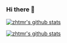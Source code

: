 ### Hi there 👋
                  
[![zhtmr's github stats](https://github-readme-stats.vercel.app/api?username=zhtmr&show_icons=true&theme=merko)](https://github.com/zhtmr)


<!-- [![trophy](https://github-profile-trophy.vercel.app/?username=zhtmr)](https://github.com/ryo-ma/github-profile-trophy) -->

[![zhtmr's github stats](https://github-readme-stats.vercel.app/api/top-langs?username=zhtmr&show_icons=true&hide_border=true&title_color=004386&icon_color=004386&layout=compact)](https://github.com/zhtmr)

